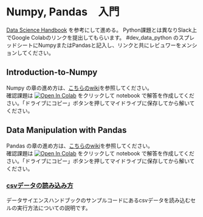 # Numpy, Pandas　入門

[Data Science Handbook][0] を参考にして進める。
Python課題とは異なりSlack上でGoogle Colabのリンクを提出してもらいます。
#dev_data_python のスプレッドシートにNumpyまたはPandasと記入し、リンクと共にレビュワーをメンションしてください。

[svg]: https://colab.research.google.com/assets/colab-badge.svg


## Introduction-to-Numpy
Numpy の章の進め方は、[こちらのwiki][1]を参照してください。<br>
確認課題は [![Open In Colab][svg]][2] をクリックして notebook で解答を作成してください。「ドライブにコピー」ボタンを押してマイドライブに保存してから解いてください。

## Data Manipulation with Pandas
Pandas の章の進め方は、[こちらのwiki][3]を参照してください。<br>
確認課題は [![Open In Colab][svg]][4] をクリックして notebook で解答を作成してください。「ドライブにコピー」ボタンを押してマイドライブに保存してから解いてください。


### [csvデータの読み込み方][5]
データサイエンスハンドブックのサンプルコードにあるcsvデータを読み込むセルの実行方法についての説明です。


[0]: https://jakevdp.github.io/PythonDataScienceHandbook/
[1]: https://github.com/shinonome-inc/Basic-Python/wiki/Introduction-to-Numpy
[2]: https://colab.research.google.com/github/shinonome-inc/Basic-Python/blob/master/colab/quizzes/numpy_quiz.ipynb
[3]: https://github.com/shinonome-inc/Basic-Python/wiki/Data-Manipulation-with-Pandas
[4]: https://colab.research.google.com/github/yuji96/for_colab/blob/master/Colab/quizzes/pandas_quiz.ipynb
[5]: https://github.com/shinonome-inc/Basic-Python/wiki/csv%E3%83%87%E3%83%BC%E3%82%BF%E3%81%AE%E8%AA%AD%E3%81%BF%E8%BE%BC%E3%81%BF%E6%96%B9
